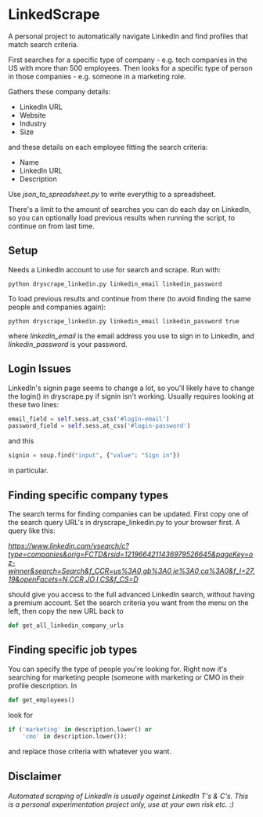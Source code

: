 # LinkedScrape
A personal project to automatically navigate LinkedIn and find profiles that match search criteria.

First searches for a specific type of company - e.g. tech companies in the US with more than 500 employees. Then looks for a specific type of person in those companies - e.g. someone in a marketing role. 

Gathers these company details:
* LinkedIn URL
* Website
* Industry
* Size

and these details on each employee fitting the search criteria:
* Name
* LinkedIn URL
* Description

Use <i>json_to_spreadsheet.py</i> to write everythig to a spreadsheet.

There's a limit to the amount of searches you can do each day on LinkedIn, so you can optionally load previous results when running the script, to continue on from last time.

## Setup

Needs a LinkedIn account to use for search and scrape.
Run with:

```shell
python dryscrape_linkedin.py linkedin_email linkedin_password
```

To load previous results and continue from there (to avoid finding the same people and companies again):

```shell
python dryscrape_linkedin.py linkedin_email linkedin_password true
```

where <i>linkedin_email</i> is the email address you use to sign in to LinkedIn, and <i>linkedin_password</i> is your password.


## Login Issues
LinkedIn's signin page seems to change a lot, so you'll likely have to change the login() in dryscrape.py if signin isn't working. Usually requires looking at these two lines:

```python
email_field = self.sess.at_css('#login-email')
password_field = self.sess.at_css('#login-password')
```
and this

```python
signin = soup.find("input", {"value": "Sign in"})
```

in particular.

## Finding specific company types

The search terms for finding companies can be updated. First copy one of the search query URL's in dryscrape_linkedin.py to your browser first. A query like this:

<i>https://www.linkedin.com/vsearch/c?type=companies&orig=FCTD&rsid=1219664211436979526645&pageKey=oz-winner&search=Search&f_CCR=us%3A0,gb%3A0,ie%3A0,ca%3A0&f_I=27,19&openFacets=N,CCR,JO,I,CS&f_CS=D</i>

should give you access to the full advanced LinkedIn search, without having a premium account. Set the search criteria you want from the menu on the left, then copy the new URL back to 

```python
def get_all_linkedin_company_urls
```

## Finding specific job types
You can specify the type of people you're looking for. Right now it's searching for marketing people (someone with marketing or CMO in their profile description. In

```python 
def get_employees()
```

look for 

```python
if ('marketing' in description.lower() or
	'cmo' in description.lower()):
```
and replace those criteria with whatever you want.

## Disclaimer
###### Automated scraping of LinkedIn is usually against LinkedIn T's & C's. This is a personal experimentation project only, use at your own risk etc. :)
